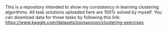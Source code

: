 This is a repository intended to show my consistency in learning clustering algorithms.
All task solutions uploaded here are 100% solved by myself.
You can download data for those tasks by following this link: https://www.kaggle.com/datasets/joonasyoon/clustering-exercises

